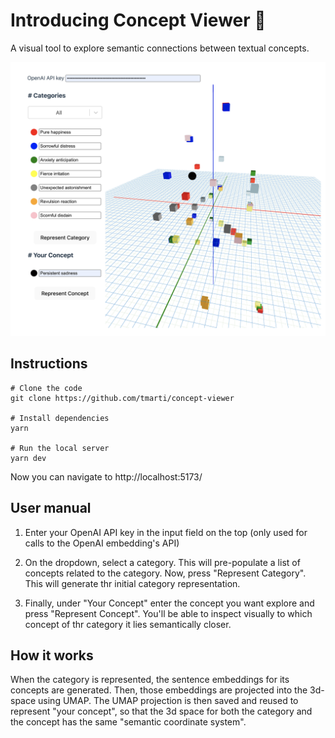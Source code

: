 # Introducing Concept Viewer 🚀

A visual tool to explore semantic connections between textual concepts.

![alt text](image.png)

## Instructions

```shell
# Clone the code
git clone https://github.com/tmarti/concept-viewer

# Install dependencies
yarn

# Run the local server
yarn dev
```

Now you can navigate to http://localhost:5173/

## User manual

1. Enter your OpenAI API key in the input field on the top (only used for calls to the OpenAI embedding's API)

2. On the dropdown, select a category. This will pre-populate a list of concepts related to the category. Now, press "Represent Category". This will generate thr initial category representation.

3. Finally, under "Your Concept" enter the concept you want explore and press "Represent Concept". You'll be able to inspect visually to which concept of thr category it lies semantically closer.

## How it works

When the category is represented, the sentence embeddings for its concepts are generated. Then, those embeddings are projected into the 3d-space using UMAP. The UMAP projection is then saved and reused to represent "your concept", so that the 3d space for both the category and the concept has the same "semantic coordinate system".
